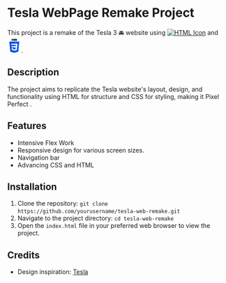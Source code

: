# Tesla WebPage Remake Project

This project is a remake of the Tesla 3 🚘 website using <a href="#"><img src="https://www.w3.org/html/logo/downloads/HTML5_Logo_512.png" alt="HTML Icon" width="32"></a>  and ![alt text](./images/css-3.png).

## Description

The project aims to replicate the Tesla website's layout, design, and functionality using HTML for structure and CSS for styling, making it Pixel Perfect . 

## Features
- Intensive Flex Work
- Responsive design for various screen sizes.
- Navigation bar 
- Advancing CSS and HTML

## Installation

1. Clone the repository: `git clone https://github.com/yourusername/tesla-web-remake.git`
2. Navigate to the project directory: `cd tesla-web-remake`
3. Open the `index.html` file in your preferred web browser to view the project.

## Credits

- Design inspiration: [Tesla](https://www.tesla.com/model3)






